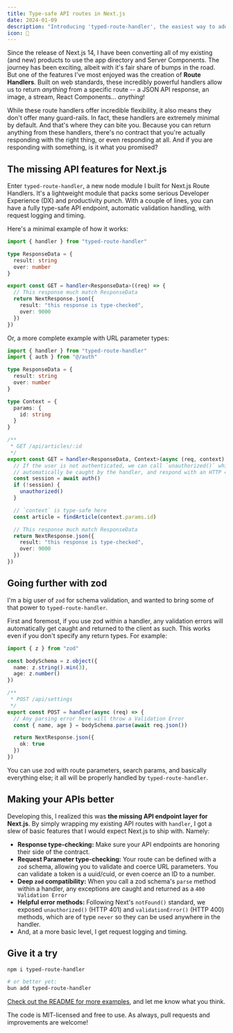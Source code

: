 ```yaml
---
title: Type-safe API routes in Next.js
date: 2024-01-09
description: "Introducing 'typed-route-handler', the easiest way to add type-safety to Next.js Route Handlers"
icon: 💪
---
```


Since the release of Next.js 14, I have been converting all of my existing (and new) products to use the app directory and Server Components. The journey has been exciting, albeit with it's fair share of bumps in the road. But one of the features I've most enjoyed was the creation of **Route Handlers**. Built on web standards, these incredibly powerful handlers allow us to return _anything_ from a specific route -- a JSON API response, an image, a stream, React Components... _anything_!

While these route handlers offer incredible flexibility, it also means they don't offer many guard-rails. In fact, these handlers are extremely minimal by default. And that's where they can bite you. Because you can return anything from these handlers, there's no contract that you're actually responding with the right thing, or even responding at all. And if you are responding with something, is it what you promised?

## The missing API features for Next.js

Enter `typed-route-handler`, a new node module I built for Next.js Route Handlers. It's a lightweight module that packs some serious Developer Experience (DX) and productivity punch. With a couple of lines, you can have a fully type-safe API endpoint, automatic validation handling, with request logging and timing.

Here's a minimal example of how it works:

```ts
import { handler } from "typed-route-handler"

type ResponseData = {
  result: string
  over: number
}

export const GET = handler<ResponseData>((req) => {
  // This response much match ResponseData
  return NextResponse.json({
    result: "this response is type-checked",
    over: 9000
  })
})
```

Or, a more complete example with URL parameter types:

```ts
import { handler } from "typed-route-handler"
import { auth } from "@/auth"

type ResponseData = {
  result: string
  over: number
}

type Context = {
  params: {
    id: string
  }
}

/**
 * GET /api/articles/:id
 */
export const GET = handler<ResponseData, Context>(async (req, context) => {
  // If the user is not authenticated, we can call `unauthorized()` which will
  // automatically be caught by the handler, and respond with an HTTP 401.
  const session = await auth()
  if (!session) {
    unauthorized()
  }

  // `context` is type-safe here
  const article = findArticle(context.params.id)

  // This response much match ResponseData
  return NextResponse.json({
    result: "this response is type-checked",
    over: 9000
  })
})
```

## Going further with zod

I'm a big user of `zod` for schema validation, and wanted to bring some of that power to `typed-route-handler`.

First and foremost, if you use zod within a handler, any validation errors will automatically get caught and returned to the client as such. This works even if you don't specify any return types. For example:

```ts
import { z } from "zod"

const bodySchema = z.object({
  name: z.string().min(3),
  age: z.number()
})

/**
 * POST /api/settings
 */
export const POST = handler(async (req) => {
  // Any parsing error here will throw a Validation Error
  const { name, age } = bodySchema.parse(await req.json())

  return NextResponse.json({
    ok: true
  })
})
```

You can use zod with route parameters, search params, and basically everything else; it all will be properly handled by `typed-route-handler`.

## Making your APIs better

Developing this, I realized this was **the missing API endpoint layer for Next.js**. By simply wrapping my existing API routes with `handler`, I got a slew of basic features that I would expect Next.js to ship with. Namely:

- **Response type-checking:** Make sure your API endpoints are honoring their side of the contract.
- **Request Parameter type-checking:** Your route can be defined with a `zod` schema, allowing you to validate and coerce URL parameters. You can validate a token is a uuid/cuid, or even coerce an ID to a number.
- **Deep `zod` compatibility:** When you call a zod schema's `parse` method within a handler, any exceptions are caught and returned as a `400 Validation Error`
- **Helpful error methods:** Following Next's `notFound()` standard, we exposed `unauthorized()` (HTTP 401) and `validationError()` (HTTP 400) methods, which are of type `never` so they can be used anywhere in the handler.
- And, at a more basic level, I get request logging and timing.

## Give it a try

```sh
npm i typed-route-handler

# or better yet:
bun add typed-route-handler
```

[Check out the README for more examples](https://github.com/venables/typed-route-handler), and let me know what you think.

The code is MIT-licensed and free to use. As always, pull requests and improvements are welcome!

